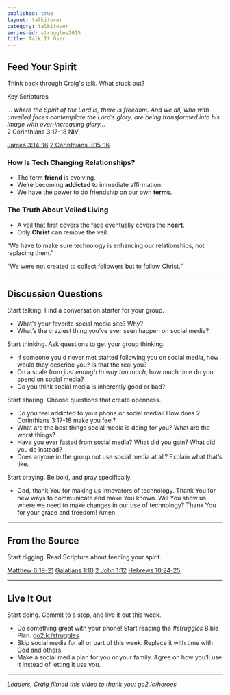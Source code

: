```yaml
---
published: true
layout: talkitover
category: talkitover
series-id: struggles2015
title: Talk It Over
---
```


## Feed Your Spirit

<p class="lead">Think back through Craig's talk. What stuck out?</p> 

Key Scriptures

_... where the Spirit of the Lord is, there is freedom. And we all, who with unveiled faces
contemplate the Lord’s glory, are being transformed into his image with ever-increasing glory..._  
2 Corinthians 3:17-18 NIV  

[James 3:14-16](https://www.bible.com/bible/111/jam.3.14-16.niv) [2 Corinthians 3:15-16](https://www.bible.com/bible/111/2co.3.15-16.niv)

### How Is Tech Changing Relationships?

* The term **friend** is evolving.
* We’re becoming **addicted** to immediate affirmation.
* We have the power to do friendship on our own **terms**.

### The Truth About Veiled Living

* A veil that first covers the face eventually covers the **heart**.
* Only **Christ** can remove the veil.

“We have to make sure technology is enhancing our relationships, not replacing them.”

“We were not created to collect followers but to follow Christ.”

* * *

## Discussion Questions
<p class="lead">Start talking. Find a conversation starter for your group.</p> 

* What’s your favorite social media site? Why?
* What’s the craziest thing you’ve ever seen happen on social media?

<p class="lead">Start thinking. Ask questions to get your group thinking.</p> 

* If someone you'd never met started following you on social media, how would they describe you? Is that the real you?
* On a scale from _just enough to way too much_, how much time do you spend on social media?
* Do you think social media is inherently good or bad?

<p class="lead">Start sharing. Choose questions that create openness.</p> 

* Do you feel addicted to your phone or social media? How does 2 Corinthians 3:17-18 make you feel?
* What are the best things social media is doing for you? What are the worst things?
* Have you ever fasted from social media? What did you gain? What did you do instead?
* Does anyone in the group not use social media at all? Explain what that’s like.

<p class="lead">Start praying. Be bold, and pray specifically.</p> 

* God, thank You for making us innovators of technology. Thank You for new ways to communicate and make You known. Will You show us where we need to make changes in our use of technology? Thank You for your grace and freedom! Amen.

* * *

## From the Source
<p class="lead">Start digging. Read Scripture about feeding your spirit.</p>

[Matthew 6:19-21](https://www.bible.com/bible/111/mat.6.19-21.niv) [Galatians 1:10](https://www.bible.com/bible/111/gal.1.10.niv) [2 John 1:12](https://www.bible.com/bible/111/2jo.1:12.niv) [Hebrews 10:24-25](https://www.bible.com/bible/111/heb.10.24-25.niv)

* * *

## Live It Out
<p class="lead">Start doing. Commit to a step, and live it out this week.</p>

* Do something great with your phone! Start reading the _#struggles_ Bible Plan. [go2.lc/struggles](http://go2.lc/struggles)
* Skip social media for all or part of this week. Replace it with time with God and others.
* Make a social media plan for you or your family. Agree on how you’ll use it instead of letting it use you.

* * *

_Leaders, Craig filmed this video to thank you: [go2.lc/heroes](http://leaders.lifechurch.tv/you-are-the-heroes/)_
